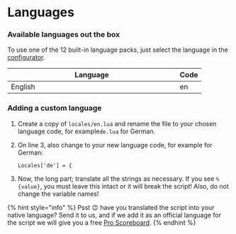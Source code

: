# Languages

### Available languages out the box

To use one of the 12 built-in language packs, just select the language in the [configurator](https://configurator.jgscripts.com/dealerships).

<table><thead><tr><th width="365">Language</th><th>Code</th></tr></thead><tbody><tr><td>English</td><td>en</td></tr></tbody></table>

### Adding a custom language

1. Create a copy of `locales/en.lua` and rename the file to your chosen language code, for example`de.lua` for German.
2.  On line 3, also change to your new language code, for example for German:

    `Locales['de'] = {`
3. Now, the long part; translate all the strings as necessary. If you see `%{value}`, you must leave this intact or it will break the script! Also, do not change the variable names!

{% hint style="info" %}
Psst :wink: have you translated the script into your native language? Send it to us, and if we add it as an official language for the script we will give you a free [Pro Scoreboard](https://jgscripts.com/qb-esx-pro-scoreboard.html).
{% endhint %}
